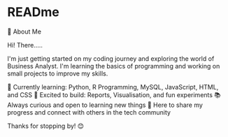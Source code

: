 # READme

👋 About Me

Hi! There.....

I'm just getting started on my coding journey and exploring the world of Business Analyst. I'm learning the basics of programming and working on small projects to improve my skills.

🔭 Currently learning: Python, R Programming, MySQL, JavaScript, HTML, and CSS
🌱 Excited to build: Reports, Visualisation, and fun experiments
📚 Always curious and open to learning new things
📌 Here to share my progress and connect with others in the tech community

Thanks for stopping by! 😊



